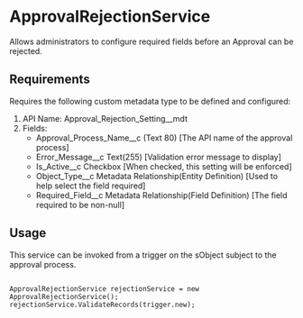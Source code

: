 # ApprovalRejectionService
Allows administrators to configure required fields before an Approval can be rejected.

## Requirements
Requires the following custom metadata type to be defined and configured:

1. API Name: Approval_Rejection_Setting__mdt
2. Fields:
    * Approval_Process_Name__c (Text 80) [The API name of the approval process]
    * Error_Message__c	Text(255) [Validation error message to display]
    * Is_Active__c	Checkbox [When checked, this setting will be enforced]
    * Object_Type__c	Metadata Relationship(Entity Definition) [Used to help select the field required]
    * Required_Field__c	 Metadata Relationship(Field Definition) [The field required to be non-null]

## Usage

This service can be invoked from a trigger on the sObject subject to the approval process.

<code>
ApprovalRejectionService rejectionService = new ApprovalRejectionService();
rejectionService.ValidateRecords(trigger.new);
</code>
